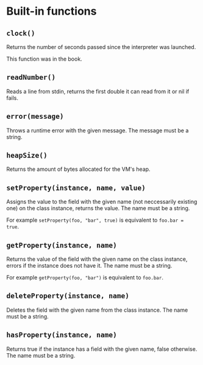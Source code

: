 # Built-in functions

## `clock()`

Returns the number of seconds passed since the interpreter was launched.

This function was in the book.

## `readNumber()`

Reads a line from stdin, returns the first double it can read from it or nil if
fails.

## `error(message)`

Throws a runtime error with the given message. The message must be a string.

## `heapSize()`

Returns the amount of bytes allocated for the VM's heap.

## `setProperty(instance, name, value)`

Assigns the value to the field with the given name (not neccessarily existing
one) on the class instance, returns the value. The name must be a string.

For example `setProperty(foo, "bar", true)` is equivalent to `foo.bar = true`.

## `getProperty(instance, name)`

Returns the value of the field with the given name on the class instance,
errors if the instance does not have it. The name must be a string.

For example `getProperty(foo, "bar")` is equivalent to `foo.bar`.

## `deleteProperty(instance, name)`

Deletes the field with the given name from the class instance. The name must be
a string.

## `hasProperty(instance, name)`

Returns true if the instance has a field with the given name, false otherwise.
The name must be a string.
